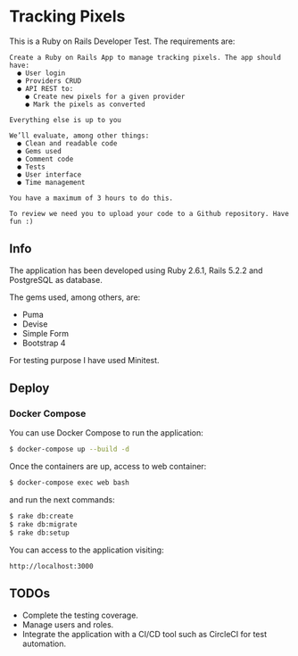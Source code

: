 # Tracking Pixels

This is a Ruby on Rails Developer Test. The requirements are:

```
Create a Ruby on Rails App to manage tracking pixels. The app should have:
  ● User login
  ● Providers CRUD
  ● API REST to:
    ● Create new pixels for a given provider
    ● Mark the pixels as converted

Everything else is up to you

We’ll evaluate, among other things:
  ● Clean and readable code
  ● Gems used
  ● Comment code
  ● Tests
  ● User interface
  ● Time management

You have a maximum of 3 hours to do this.

To review we need you to upload your code to a Github repository. Have fun :)
```

## Info

The application has been developed using Ruby 2.6.1, Rails 5.2.2 and PostgreSQL as database.

The gems used, among others, are:
* Puma
* Devise
* Simple Form
* Bootstrap 4

For testing purpose I have used Minitest.

## Deploy

### Docker Compose
You can use Docker Compose to run the application:
```bash
$ docker-compose up --build -d
```

Once the containers are up, access to web container:
```bash
$ docker-compose exec web bash
```

 and run the next commands:
```bash
$ rake db:create
$ rake db:migrate
$ rake db:setup
```

You can access to the application visiting:

```
http://localhost:3000
```

## TODOs

* Complete the testing coverage.
* Manage users and roles.
* Integrate the application with a CI/CD tool such as CircleCI for test automation.
